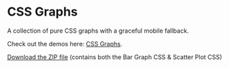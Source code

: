 # CSS Graphs
A collection of pure CSS graphs with a graceful mobile fallback.

Check out the demos here: <a href="https://bradleytaunt.com/cssgraphs/">CSS Graphs</a>.

<a href="https://github.com/bradleytaunt/cssgraphs/blob/master/cssgraphs.zip">Download the ZIP file</a> (contains both the Bar Graph CSS &amp; Scatter Plot CSS)
